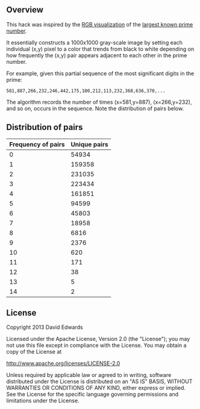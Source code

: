 ## Overview
This hack was inspired by the [RGB visualization](http://io9.com/5985749/the-worlds-largest-known-prime-number-in-rgb)
of the [largest known prime number](http://www.isthe.com/chongo/tech/math/digit/m57885161/prime-c.html).

It essentially constructs a 1000x1000 gray-scale image by setting each individual (x,y) pixel to a color that trends
from black to white depending on how frequently the (x,y) pair appears adjacent to each other in the prime number.

For example, given this partial sequence of the most significant digits in the prime:
```
581,887,266,232,246,442,175,100,212,113,232,368,636,370,...
```

The algorithm records the number of times (x=581,y=887), (x=266,y=232), and so on, occurs in the sequence. Note the
distribution of pairs below.

## Distribution of pairs
Frequency of pairs | Unique pairs
--- | ---
0 | 54934
1 | 159358
2 | 231035
3 | 223434
4 | 161851
5 | 94599
6 | 45803
7 | 18958
8 | 6816
9 | 2376
10 | 620
11 | 171
12 | 38
13 | 5
14 | 2

## License
Copyright 2013 David Edwards

Licensed under the Apache License, Version 2.0 (the "License");
you may not use this file except in compliance with the License.
You may obtain a copy of the License at

http://www.apache.org/licenses/LICENSE-2.0

Unless required by applicable law or agreed to in writing, software
distributed under the License is distributed on an "AS IS" BASIS,
WITHOUT WARRANTIES OR CONDITIONS OF ANY KIND, either express or implied.
See the License for the specific language governing permissions and
limitations under the License.
